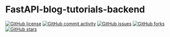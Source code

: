 # FastAPI-blog-tutorials-backend

[![GitHub license](https://img.shields.io/github/license/Suraj1089/SPPU-Result-Convertor?color=orange)](https://github.com/Suraj1089/SPPU-Result-Convertor/blob/master/LICENSE)
[![GitHub commit activity](https://img.shields.io/github/commit-activity/m/Suraj1089/SPPU-Result-Convertor)](https://github.com/Suraj1089/SPPU-Result-Convertor/graphs/commit-activity)
[![GitHub issues](https://img.shields.io/github/issues/zauberzeug/nicegui?color=blue)](https://github.com/Suraj1089/SPPU-Result-Convertor/issues)
[![GitHub forks](https://img.shields.io/github/forks/Suraj1089/SPPU-Result-Convertor)](https://github.com/Suraj1089/SPPU-Result-Convertor/network)
[![GitHub stars](https://img.shields.io/github/stars/Suraj1089/SPPU-Result-Convertor)](https://github.com/Suraj1089/SPPU-Result-Convertor/stargazers)

